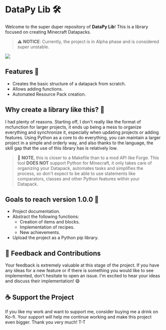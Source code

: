# DataPy Lib 🛠️

Welcome to the super duper repository of **DataPy Lib**! This is a library focused on creating Minecraft Datapacks.

> ⚠️ **NOTICE**: Currently, the project is in Alpha phase and is considered super unstable.

<a href="https://ko-fi.com/mostazaniikkkk" target="_blank"><img src="https://www.ko-fi.com/img/githubbutton_sm.svg"></a>

## Features 🌟

- Creates the basic structure of a datapack from scratch.
- Allows adding functions.
- Automated Resource Pack creation.

## Why create a library like this? 🤔

I had plenty of reasons. Starting off, I don't really like the format of mcfunction for larger projects, it ends up being a mess to organize everything and synchronize it, especially when updating projects or adding features. Using Python as a core to do everything, you can maintain a larger project in a simple and orderly way, and also thanks to the language, the skill gap that the use of this library has is relatively low.

> 📌 **NOTE**, this is closer to a Makefile than to a mod API like Forge. This tool **DOES NOT** support Python for Minecraft, it only takes care of organizing your Datapack, automates tasks and simplifies the process, so don't expect to be able to use statements like comparators, classes and other Python features within your Datapack.

## Goals to reach version 1.0.0 🎯

- Project documentation.
- Abstract the following functions:
  - Creation of items and blocks.
  - Implementation of recipes.
  - New achievements.
- Upload the project as a Python pip library.


## 📣 Feedback and Contributions

Your feedback is extremely valuable at this stage of the project. If you have any ideas for a new feature or if there is something you would like to see implemented, don't hesitate to open an issue. I'm excited to hear your ideas and discuss their implementation! 😄

## ☕ Support the Project

If you like my work and want to support me, consider buying me a drink on Ko-fi. Your support will help me continue working and make this project even bigger. Thank you very much! T-T


